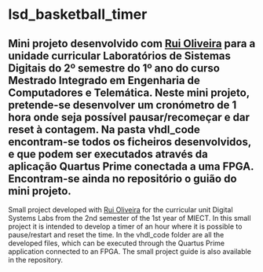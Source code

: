 # lsd_basketball_timer

Mini projeto desenvolvido com [Rui Oliveira](https://github.com/ruimigueloliveira) para a unidade curricular Laboratórios de Sistemas Digitais do 2º semestre do 1º ano do curso Mestrado Integrado em Engenharia de Computadores e Telemática.
Neste mini projeto, pretende-se desenvolver um cronómetro de 1 hora onde seja possível pausar/recomeçar e dar reset à contagem.
Na pasta vhdl_code encontram-se todos os ficheiros desenvolvidos, e que podem ser executados através da aplicação Quartus Prime conectada a uma FPGA.
Encontram-se ainda no repositório o guião do mini projeto.
------------------------------------------------------------------------------------------------------------------
Small project developed with [Rui Oliveira](https://github.com/ruimigueloliveira) for the curricular unit Digital Systems Labs from the 2nd semester of the 1st year of MIECT.
In this small project it is intended to develop a timer of an hour where it is possible to pause/restart and reset the time.
In the vhdl_code folder are all the developed files, which can be executed through the Quartus Prime application connected to an FPGA.
The small project guide is also available in the repository.

